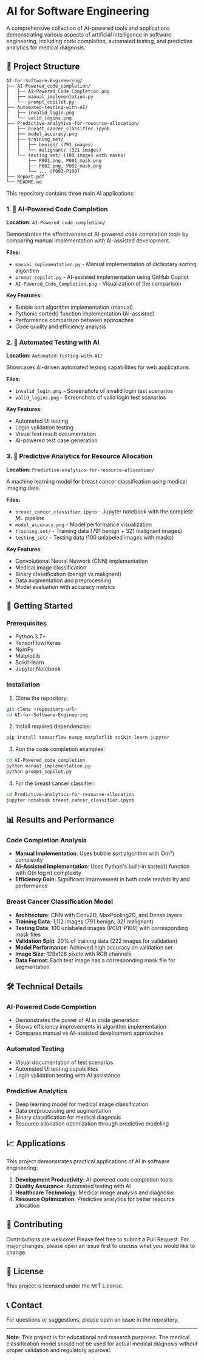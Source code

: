 # AI for Software Engineering

A comprehensive collection of AI-powered tools and applications demonstrating various aspects of artificial intelligence in software engineering, including code completion, automated testing, and predictive analytics for medical diagnosis.

## 📁 Project Structure

```
AI-for-Software-Engineering/
├── AI-Powered_code_completion/
│   ├── AI-Powered_Code_Completion.png
│   ├── manual_implementation.py
│   └── prompt_copilot.py
├── Automated-testing-with-AI/
│   ├── invalid_login.png
│   └── valid_logins.png
├── Predictive-analytics-for-resource-allocation/
│   ├── breast_cancer_classifier.ipynb
│   ├── model_accuracy.png
│   ├── training_set/
│   │   ├── benign/ (791 images)
│   │   └── malignant/ (321 images)
│   └── testing_set/ (100 images with masks)
│       ├── P001.png, P001_mask.png
│       ├── P002.png, P002_mask.png
│       └── ... (P003-P100)
├── Report.pdf
└── README.md
```

This repository contains three main AI applications:

### 1. 🤖 AI-Powered Code Completion
**Location:** `AI-Powered_code_completion/`

Demonstrates the effectiveness of AI-powered code completion tools by comparing manual implementation with AI-assisted development.

**Files:**
- `manual_implementation.py` - Manual implementation of dictionary sorting algorithm
- `prompt_copilot.py` - AI-assisted implementation using GitHub Copilot
- `AI-Powered_Code_Completion.png` - Visualization of the comparison

**Key Features:**
- Bubble sort algorithm implementation (manual)
- Pythonic sorted() function implementation (AI-assisted)
- Performance comparison between approaches
- Code quality and efficiency analysis

### 2. 🧪 Automated Testing with AI
**Location:** `Automated-testing-with-AI/`

Showcases AI-driven automated testing capabilities for web applications.

**Files:**
- `invalid_login.png` - Screenshots of invalid login test scenarios
- `valid_logins.png` - Screenshots of valid login test scenarios

**Key Features:**
- Automated UI testing
- Login validation testing
- Visual test result documentation
- AI-powered test case generation

### 3. 🏥 Predictive Analytics for Resource Allocation
**Location:** `Predictive-analytics-for-resource-allocation/`

A machine learning model for breast cancer classification using medical imaging data.

**Files:**
- `breast_cancer_classifier.ipynb` - Jupyter notebook with the complete ML pipeline
- `model_accuracy.png` - Model performance visualization
- `training_set/` - Training data (791 benign + 321 malignant images)
- `testing_set/` - Testing data (100 unlabeled images with masks)

**Key Features:**
- Convolutional Neural Network (CNN) implementation
- Medical image classification
- Binary classification (benign vs malignant)
- Data augmentation and preprocessing
- Model evaluation with accuracy metrics

## 🚀 Getting Started

### Prerequisites

- Python 3.7+
- TensorFlow/Keras
- NumPy
- Matplotlib
- Scikit-learn
- Jupyter Notebook

### Installation

1. Clone the repository:
```bash
git clone <repository-url>
cd AI-for-Software-Engineering
```

2. Install required dependencies:
```bash
pip install tensorflow numpy matplotlib scikit-learn jupyter
```

3. Run the code completion examples:
```bash
cd AI-Powered_code_completion
python manual_implementation.py
python prompt_copilot.py
```

4. For the breast cancer classifier:
```bash
cd Predictive-analytics-for-resource-allocation
jupyter notebook breast_cancer_classifier.ipynb
```

## 📊 Results and Performance

### Code Completion Analysis
- **Manual Implementation**: Uses bubble sort algorithm with O(n²) complexity
- **AI-Assisted Implementation**: Uses Python's built-in sorted() function with O(n log n) complexity
- **Efficiency Gain**: Significant improvement in both code readability and performance

### Breast Cancer Classification Model
- **Architecture**: CNN with Conv2D, MaxPooling2D, and Dense layers
- **Training Data**: 1,112 images (791 benign, 321 malignant)
- **Testing Data**: 100 unlabeled images (P001-P100) with corresponding mask files
- **Validation Split**: 20% of training data (222 images for validation)
- **Model Performance**: Achieved high accuracy on validation set
- **Image Size**: 128x128 pixels with RGB channels
- **Data Format**: Each test image has a corresponding mask file for segmentation

## 🛠️ Technical Details

### AI-Powered Code Completion
- Demonstrates the power of AI in code generation
- Shows efficiency improvements in algorithm implementation
- Compares manual vs AI-assisted development approaches

### Automated Testing
- Visual documentation of test scenarios
- Automated UI testing capabilities
- Login validation testing with AI assistance

### Predictive Analytics
- Deep learning model for medical image classification
- Data preprocessing and augmentation
- Binary classification for medical diagnosis
- Resource allocation optimization through predictive modeling

## 📈 Applications

This project demonstrates practical applications of AI in software engineering:

1. **Development Productivity**: AI-powered code completion tools
2. **Quality Assurance**: Automated testing with AI
3. **Healthcare Technology**: Medical image analysis and diagnosis
4. **Resource Optimization**: Predictive analytics for better resource allocation

## 🤝 Contributing

Contributions are welcome! Please feel free to submit a Pull Request. For major changes, please open an issue first to discuss what you would like to change.

## 📄 License

This project is licensed under the MIT License.

## 📞 Contact

For questions or suggestions, please open an issue in the repository.

---

**Note**: This project is for educational and research purposes. The medical classification model should not be used for actual medical diagnosis without proper validation and regulatory approval.
